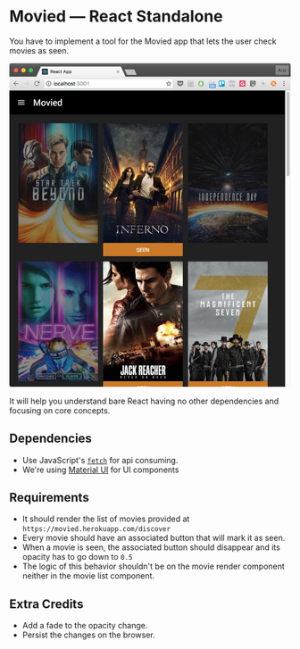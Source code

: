 # Movied — React Standalone

You have to implement a tool for the Movied app that lets the user check movies as seen.

![](screenshot.png)

It will help you understand bare React having no other dependencies and focusing on core concepts.

## Dependencies

- Use JavaScript's [`fetch`](https://developer.mozilla.org/en-US/docs/Web/API/Fetch_API) for api consuming.
- We're using [Material UI](http://www.material-ui.com/) for UI components

## Requirements

- It should render the list of movies provided at `https://movied.herokuapp.com/discover`
- Every movie should have an associated button that will mark it as seen.
- When a movie is seen, the associated button should disappear and its opacity has to go down to `0.5`
- The logic of this behavior shouldn't be on the movie render component neither in the movie list component.

## Extra Credits

- Add a fade to the opacity change.
- Persist the changes on the browser.